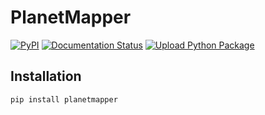 # PlanetMapper

[![PyPI](https://img.shields.io/pypi/v/planetmapper?logo=python&logoColor=silver)](https://pypi.org/project/planetmapper/)
[![Documentation Status](https://readthedocs.org/projects/planetmapper/badge/?version=latest)](https://planetmapper.readthedocs.io/en/latest/?badge=latest)
[![Upload Python Package](https://github.com/ortk95/planetmapper/actions/workflows/python-publish.yml/badge.svg)](https://github.com/ortk95/planetmapper/actions/workflows/python-publish.yml)

## Installation
```
pip install planetmapper
```